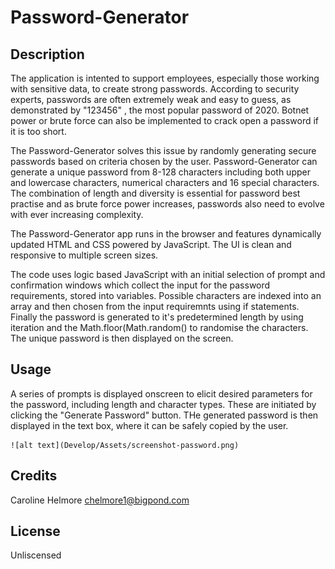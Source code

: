 # Password-Generator


## Description

The application is intented to support employees, especially those working with sensitive data, to create strong passwords. According to security experts, passwords are often extremely weak and easy to guess, as demonstrated by "123456" , the most popular password of 2020. Botnet power or brute force can also be implemented to crack open a password if it is too short. 

 The Password-Generator solves this issue by randomly generating secure passwords based on criteria chosen by the user. Password-Generator can generate a unique password from 8-128 characters including both upper and lowercase characters, numerical characters and 16 special characters. The combination of length and diversity is essential for password best practise and as brute force power increases, passwords also need to evolve with ever increasing complexity.
 
 The Password-Generator app runs in the browser and features dynamically updated HTML and CSS powered by JavaScript. The UI is clean and responsive to multiple screen sizes. 

The code uses logic based JavaScript with an initial selection of prompt and confirmation windows which collect the input for the password requirements, stored into variables. Possible characters are indexed into an array and then chosen from the input requiremnts using if statements. Finally the password is generated to it's predetermined length by using iteration and the Math.floor(Math.random() to randomise the characters. The unique password is then displayed on the screen. 


## Usage

A series of prompts is displayed onscreen to elicit desired parameters for the password, including length and character types. These are initiated by clicking the "Generate Password" button. THe generated password is then displayed in the text box, where it can be safely copied by the user. 

    ![alt text](Develop/Assets/screenshot-password.png)    



## Credits

Caroline Helmore chelmore1@bigpond.com

## License

Unliscensed 

